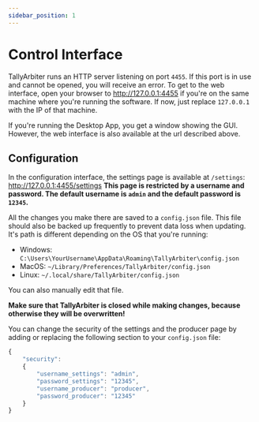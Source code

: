 ```yaml
---
sidebar_position: 1
---
```


# Control Interface
TallyArbiter runs an HTTP server listening on port `4455`. If this port is in use and cannot be opened, you will receive an error.
To get to the web interface, open your browser to <http://127.0.0.1:4455> if you're on the same machine where you're running the software. If now, just replace `127.0.0.1` with the IP of that machine.

If you're running the Desktop App, you get a window showing the GUI. However, the web interface is also available at the url described above.

## Configuration
In the configuration interface, the settings page is available at `/settings`: <http://127.0.0.1:4455/settings>
**This page is restricted by a username and password. The default username is `admin` and the default password is `12345`.**

All the changes you make there are saved to a `config.json` file. This file should also be backed up frequently to prevent data loss when updating. It's path is different depending on the OS that you're running:

* Windows: `C:\Users\YourUsername\AppData\Roaming\TallyArbiter\config.json`
* MacOS: `~/Library/Preferences/TallyArbiter/config.json`
* Linux: `~/.local/share/TallyArbiter/config.json`

You can also manually edit that file.

**Make sure that TallyArbiter is closed while making changes, because otherwise they will be overwritten!**

You can change the security of the settings and the producer page by adding or replacing the following section to your `config.json` file:
```javascript
{
	"security":
	{
		"username_settings": "admin",
		"password_settings": "12345",
		"username_producer": "producer",
		"password_producer": "12345"
	}
}
```
